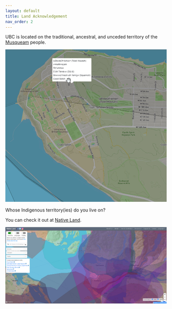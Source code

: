 ```yaml
---
layout: default
title: Land Acknowledgement
nav_order: 2
---
```


UBC is located on the traditional, ancestral, and unceded territory of the [Musqueam](https://www.musqueam.bc.ca/) people.

![ubc.jpg](https://raw.githubusercontent.com/fiddleHeads/missing-mapathon/main/UBC.jpg)

Whose Indigenous territory(ies) do you live on?

You can check it out at [Native Land](https://native-land.ca/).

![nativeland.jpg](https://raw.githubusercontent.com/fiddleHeads/missing-mapathon/main/nativeLand.jpg)
